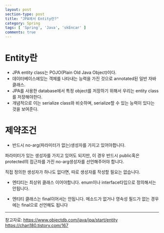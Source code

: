 ```yaml
---
layout: post
section-type: post
title: "JPA에서 Entity란?"
category: Spring
tags: [ 'Spring', 'Java', 'skEncar' ]
comments: true
---
```


# Entity란
- JPA entity class는 POJO(Plain Old Java Object)이다.
- 데이터베이스에있는 객체를 나타내는 능력을 가진 것으로 annotated된 일반 자바 클래스.
- JPA를 사용한 database에서 특정 object를 저장하기 위해서 우리는 entity class를 저장해야한다.
- 개념적으로 이는 serialize class와 비슷하며, serialize할 수 있는 능력이 있다는 것을 보여준다.

# 제약조건
- 반드시 no-arg(파라미터가 없는)생성자를 가지고 있어야합니다.

파라미터가 있는 생성자를 가지고 있어도 되지만, 이 경우 반드시 public혹은 protected의 접근자를 가진 no-arg생성자를 선언해주어야 합니다.

직접 정의한 생성자가 하나도 없다면, 따로 생성자를 작성할 필요는 없습니다.


- 엔티티는 최상위 클래스 이어야합니다.
enum이나 interface타입으로 정의해서는 안됩니다.

- 엔티티 클래스는 final이어서는 안됩니다.
메소드가 없거나 영속성 필드가 없는 경우에는 final으로 선언해도 됩니다


---
참고자료:
https://www.objectdb.com/java/jpa/start/entity
https://chan180.tistory.com/167
